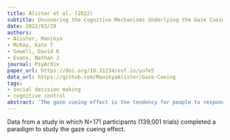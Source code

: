 ```yaml
---
title: Alister et al. (2022)
subtitle: Uncovering the Cognitive Mechanisms Underlying the Gaze Cueing Effect
date: 2022/03/29
authors:
- Alister, Manikya
- McKay, Kate T
- Sewell, David K
- Evans, Nathan J
journal: PsyArXiv
paper_url: https://doi.org/10.31234/osf.io/yu7e5
data_url: https://github.com/ManikyaAlister/Gaze-Cueing
tags:
- social decision making
- cognitive control
abstract: 'The gaze cueing effect is the tendency for people to respond faster to targets appearing at locations gazed at by others compared to locations gazed away from by others. The effect is robust, widely studied, and is an influential finding within social cognition. However, much is still unknown about the cognitive processes that drive this effect. Formal evidence accumulation models provide the dominant theoretical account of the cognitive processes underlying speeded decision making but have never been applied to gaze cueing research and rarely to the study of social cognition more broadly. In this study, using a combination of individual-level and hierarchical computational modelling techniques, we applied Evidence Accumulation Models to gaze and arrow cueing data (four data sets total, n = 171, 139,001 trials) for the first time to 1) identify which cognitive mechanisms underlie the gaze cueing effect, and 2) see whether these processes could be considered the same as those that underlie arrow cueing effects. At the group level, people were best described by an attentional orienting mechanism rather than higher-order decision bias or information processing mechanisms. However, we found evidence for individual differences such that not everyone was best described by an attentional orienting mechanism. Further, the same people who were best described by an attentional orienting mechanism for gaze cues tended not to be best described by that same mechanism for arrow cues, suggesting these cueing effects may induce different responses within the same people – although we interpret this finding with caution.'
---
```


Data from a study in which N=171 participants (139,001 trials) completed a paradigm to study the gaze cueing effect.
